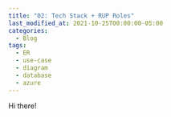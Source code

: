 ```yaml
---
title: "02: Tech Stack + RUP Roles"
last_modified_at: 2021-10-25T00:00:00-05:00
categories:
  - Blog
tags:
  - ER
  - use-case
  - diagram
  - database
  - azure
---
```


Hi there!
